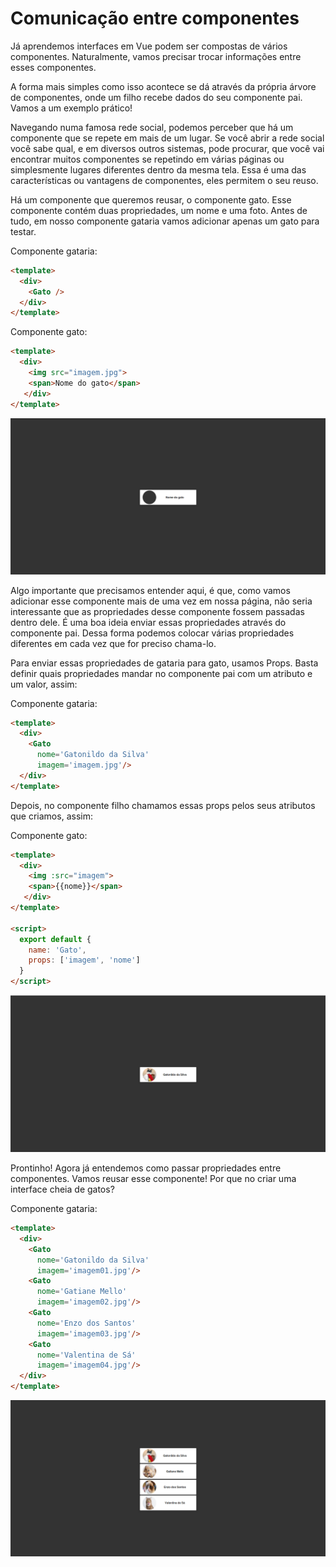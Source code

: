 # Comunicação entre componentes

Já aprendemos interfaces em Vue podem ser compostas de vários componentes. Naturalmente, vamos precisar trocar informações entre esses componentes.

A forma mais simples como isso acontece se dá através da própria árvore de componentes, onde um filho recebe dados do seu componente pai. Vamos a um exemplo prático!

Navegando numa famosa rede social, podemos perceber que há um componente que se repete em mais de um lugar. Se você abrir a rede social você sabe qual, e em diversos outros sistemas, pode procurar, que você vai encontrar muitos componentes se repetindo em várias páginas ou simplesmente lugares diferentes dentro da mesma tela. Essa é uma das características ou vantagens de componentes, eles permitem o seu reuso.

Há um componente que queremos reusar, o componente gato. Esse componente contém duas propriedades, um nome e uma foto. Antes de tudo, em nosso componente gataria vamos adicionar apenas um gato para testar.

Componente gataria:
```html
<template>
  <div>
    <Gato />
  </div>
</template>
```
Componente gato:
```html
<template>
  <div>
    <img src="imagem.jpg">
    <span>Nome do gato</span>
   </div>
</template>
```
![exemplo de componente](assets/componentevazio.png "exemplo de componente")

Algo importante que precisamos entender aqui, é que, como vamos adicionar esse componente mais de uma vez em nossa página, não seria interessante que as propriedades desse componente fossem passadas dentro dele. É uma boa ideia enviar essas propriedades através do componente pai. Dessa forma podemos colocar várias propriedades diferentes em cada vez que for preciso chama-lo.

Para enviar essas propriedades de gataria para gato, usamos Props. Basta definir quais propriedades mandar no componente pai com um atributo e um valor, assim:

Componente gataria:
```html
<template>
  <div>
    <Gato
      nome='Gatonildo da Silva'
      imagem='imagem.jpg'/>
  </div>
</template>
```

Depois, no componente filho chamamos essas props pelos seus atributos que criamos, assim:

Componente gato:
```html
<template>
  <div>
    <img :src="imagem">
    <span>{{nome}}</span>
   </div>
</template>

<script>
  export default {
    name: 'Gato',
    props: ['imagem', 'nome']
  }
</script>
```
![exemplo de componente](assets/componente.png "exemplo de componente")

Prontinho! Agora já entendemos como passar propriedades entre componentes. Vamos reusar esse componente! Por que no criar uma interface cheia de gatos?

Componente gataria:
```html
<template>
  <div>
    <Gato
      nome='Gatonildo da Silva'
      imagem='imagem01.jpg'/>
    <Gato
      nome='Gatiane Mello'
      imagem='imagem02.jpg'/>
    <Gato
      nome='Enzo dos Santos'
      imagem='imagem03.jpg'/>
    <Gato
      nome='Valentina de Sá'
      imagem='imagem04.jpg'/>
  </div>
</template>
```
![exemplo de componente](assets/componentes.png "exemplo de componente")

